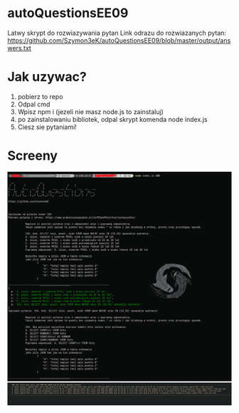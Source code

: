 # autoQuestionsEE09
Latwy skrypt do rozwiazywania pytan
Link odrazu do rozwiazanych pytan: https://github.com/Szymon3eK/autoQuestionsEE09/blob/master/output/answers.txt
# Jak uzywac?
1. pobierz to repo
2. Odpal cmd
3. Wpisz npm i (jezeli nie masz node.js to zainstaluj)
4. po zainstalowaniu bibliotek, odpal skrypt komenda node index.js <pytanie od ktorego zaczynamy rozwiazywac>
5. Ciesz sie pytaniami!

# Screeny
<img src = "./screenshots/1.png">
<img src = "./screenshots/2.png">
